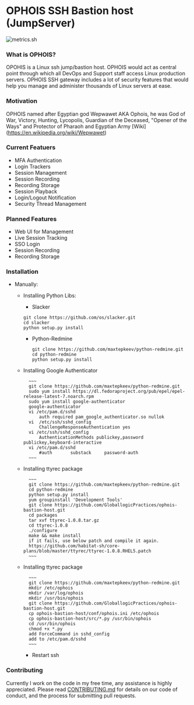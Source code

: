 # OPHOIS SSH Bastion host (JumpServer)
![metrics.sh](https://i.imgur.com/YOlDYHW.png)

### What is OPHOIS?
OPOHIS is a Linux ssh jump/bastion host. OPHOIS would act as central point through which all DevOps and Support staff access Linux production servers. OPHOIS SSH gateway includes a lot of security features that would help you manage and administer thousands of Linux servers at ease.


### Motivation
OPHOIS named after Egyptian god Wepwawet AKA Ophois, he was God of War, Victory, Hunting, Lycopolis, Guardian of the Deceased, "Opener of the Ways" and Protector of Pharaoh and Egyptian Army [Wiki] (https://en.wikipedia.org/wiki/Wepwawet)


### Current Featuers

* MFA Authentication 
* Login Trackers
* Session Management
* Session Recording
* Recording Storage
* Session Playback
* Login/Logout Notification
* Security Thread Management

### Planned Features

* Web UI for Management
* Live Session Tracking
* SSO Login
* Session Recording
* Recording Storage

### Installation

* Manually:

	* Installing Python Libs:

		* Slacker
		~~~
		git clone https://github.com/os/slacker.git
		cd slacker
		python setup.py install
		~~~
		
		* Python-Redmine
			~~~
			git clone https://github.com/maxtepkeev/python-redmine.git
			cd python-redmine
			python setup.py install
			~~~

	* Installing Google Authenticator
	
			~~~
			git clone https://github.com/maxtepkeev/python-redmine.git
			sudo yum install https://dl.fedoraproject.org/pub/epel/epel-release-latest-7.noarch.rpm
			sudo yum install google-authenticator
			google-authenticator
			vi /etc/pam.d/sshd
				auth required pam_google_authenticator.so nullok
			vi  /etc/ssh/sshd_config
				ChallengeResponseAuthentication yes
			vi /etc/ssh/sshd_config
				AuthenticationMethods publickey,password publickey,keyboard-interactive
			vi /etc/pam.d/sshd
				#auth       substack     password-auth
			~~~

	* Installing ttyrec package
	
			~~~
			git clone https://github.com/maxtepkeev/python-redmine.git
			cd python-redmine
			python setup.py install
			yum groupinstall 'Development Tools'
			git clone https://github.com/GloballogicPractices/ophois-bastion-host.git
			cd packages
			tar xvf ttyrec-1.0.8.tar.gz
			cd ttyrec-1.0.8
			./configure
			make && make install
			if it fails, use below patch and compile it again.
			https://github.com/habitat-sh/core-plans/blob/master/ttyrec/ttyrec-1.0.8.RHEL5.patch
			~~~
			
	* Installing ttyrec package
	
			~~~
			git clone https://github.com/maxtepkeev/python-redmine.git
			mkdir /etc/ophois
			mkdir /var/log/ophois
			mkdir /usr/bin/ophois
			git clone https://github.com/GloballogicPractices/ophois-bastion-host.git
			cp ophois-bastion-host/conf/ophois.ini /etc/ophois
			cp ophois-bastion-host/src/*.py /usr/bin/ophois
			cd /usr/bin/ophois 
			chmod +x *.py
			add ForceCommand in sshd_config
			add to /etc/pam.d/sshd
			~~~
			
		* Restart ssh


### Contributing
Currently I work on the code in my free time, any assistance is highly appreciated. Please read [CONTRIBUTING.md](CONTRIBUTING.md) for details on our code of conduct, and the process for submitting pull requests.
